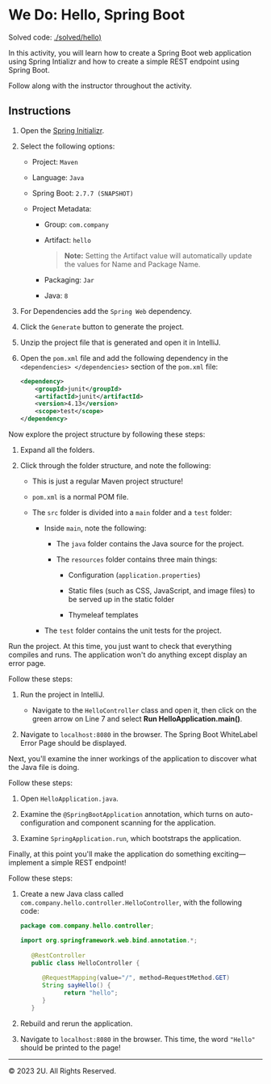 # We Do: Hello, Spring Boot

Solved code: [./solved/hello)](./solved/hello)

In this activity, you will learn how to create a Spring Boot web application using Spring Intializr and how to create a simple REST endpoint using Spring Boot.

Follow along with the instructor throughout the activity.

## Instructions

1. Open the [Spring Initializr](https://start.spring.io/).

2. Select the following options:

    - Project: `Maven`

    - Language: `Java`

    - Spring Boot: `2.7.7 (SNAPSHOT)`

    - Project Metadata:

      - Group: `com.company`

      - Artifact: `hello`

         > **Note:** Setting the Artifact value will automatically update the values for Name and Package Name.

      - Packaging: `Jar`

      - Java: `8`

3. For Dependencies add the `Spring Web` dependency.

4. Click the `Generate` button to generate the project.

5. Unzip the project file that is generated and open it in IntelliJ.

6. Open the `pom.xml` file and add the following dependency in the `<dependencies> </dependencies>` section of the `pom.xml` file:

    ```xml
    <dependency>
        <groupId>junit</groupId>
        <artifactId>junit</artifactId>
        <version>4.13</version>
        <scope>test</scope>
    </dependency>
    ```

Now explore the project structure by following these steps:

1. Expand all the folders.

2. Click through the folder structure, and note the following:

   - This is just a regular Maven project structure!

   - `pom.xml` is a normal POM file.

   - The `src` folder is divided into a `main` folder and a `test` folder:

      - Inside `main`, note the following:

        - The `java` folder contains the Java source for the project.

        - The `resources` folder contains three main things:

          - Configuration (`application.properties`)

          - Static files (such as CSS, JavaScript, and image files) to be served up in the static folder

          - Thymeleaf templates

      - The `test` folder contains the unit tests for the project.

Run the project. At this time, you just want to check that everything compiles and runs. The application won't do anything except display an error page.

Follow these steps:

1. Run the project in IntelliJ.

    - Navigate to the `HelloController` class and open it, then click on the green arrow on Line 7 and select **Run HelloApplication.main()**.

2. Navigate to `localhost:8080` in the browser. The Spring Boot WhiteLabel Error Page should be displayed.

Next, you'll examine the inner workings of the application to discover what the Java file is doing.

Follow these steps:

1. Open `HelloApplication.java`.

2. Examine the `@SpringBootApplication` annotation, which turns on auto-configuration and component scanning for the application.

3. Examine `SpringApplication.run`, which bootstraps the application.

Finally, at this point you'll make the application do something exciting&mdash;implement a simple REST endpoint!

Follow these steps:

1. Create a new Java class called `com.company.hello.controller.HelloController`, with the following code:

   ```java
   package com.company.hello.controller;

   import org.springframework.web.bind.annotation.*;
      
      @RestController
      public class HelloController {
      
         @RequestMapping(value="/", method=RequestMethod.GET)
         String sayHello() {
               return "hello";
         }
      }
   ```

2. Rebuild and rerun the application.

3. Navigate to `localhost:8080` in the browser. This time, the word `"Hello"` should be printed to the page!

---

© 2023 2U. All Rights Reserved.
